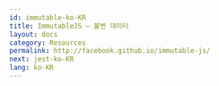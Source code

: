 ```yaml
---
id: immutable-ko-KR
title: ImmutableJS – 불변 데이터
layout: docs
category: Resources
permalink: http://facebook.github.io/immutable-js/
next: jest-ko-KR
lang: ko-KR
---
```

